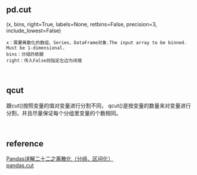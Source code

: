## pd.cut
(x, bins, right=True, labels=None, retbins=False, precision=3, include_lowest=False)
```
x：需要离散化的数组、Series、DataFrame对象.The input array to be binned. Must be 1-dimensional.
bins：分组的依据
right：传入False则指定左边为闭端
```

&nbsp;
## qcut
跟cut()按照变量的值对变量进行分割不同， qcut()是按变量的数量来对变量进行分割，并且尽量保证每个分组里变量的个数相同。

&nbsp;
## reference
[Pandas详解二十二之离散化（分组、区间化）](https://blog.csdn.net/weixin_38168620/article/details/81189278)  
[pandas.cut](https://pandas.pydata.org/pandas-docs/stable/reference/api/pandas.cut.html)
